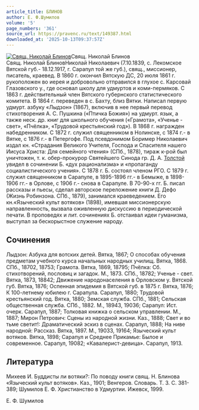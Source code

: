 ```yaml
---
article_title: БЛИНОВ
author: Е. Ф.Шумилов
volume: '5'
page_numbers: '361'
source_url: https://pravenc.ru/text/149387.html
downloaded_at: '2025-10-13T09:37:57Z'
---
```


[![Свящ. Николай Блинов](https://pravenc.ru/data/779/456/1234/1i200.jpg "Кликните для увеличения картинки")](https://pravenc.ru/data/779/456/1234/1i400.jpg)Свящ. Николай Блинов  
Свящ. Николай БлиновНиколай Николаевич (7.10.1839, с. Лекомское Вятской губ.- 18.12.1917, г. Сарапул той же губ.), свящ., миссионер, писатель, краевед. В 1860 г. окончил Вятскую ДС, 20 июля 1861 г. рукоположен во иерея и добровольно отправился в глухое с. Карсовай Глазовского у., где основал школу для удмуртов и коми-пермяков. C 1863 г. действительный член Вятского губернского статистического комитета. В 1864 г. переведен в с. Бахту, близ Вятки. Написал первую удмурт. азбуку «Лыдзон» (1867), включив в нее первый перевод стихотворения А. С. Пушкина («Птичка Божия») на удмурт. язык, а также неск. др. книг для школьного обучения («Грамота», «Ученье - свет», «Пчёлка», «Трудовой крестьянский год»). В 1868 г. награжден набедренником. С 1872 г. служил священником в Нолинске, с 1874 г.- в Вятке, с 1876 г.- в Петергофе. Под псевдонимом Боример Николаевич издал кн. «Страдания Великого Учителя, Господа и Спасителя нашего Иисуса Христа: Для семейного чтения» (СПб., 1878), тираж к-рой был уничтожен, т. к. обер-прокурор Святейшего Синода гр. Д. А. [Толстой](https://pravenc.ru/text/Толстой.html) увидел в сочинении Б. «дух рационализма» и «пропаганду социалистического учения». С 1878 г. Б. состоял членом РГО. С 1879 г. служил священником в Сарапуле, в 1895-1896 гг.- в Бемыже, в 1898-1906 гг.- в Орлове, с 1906 г.- снова в Сарапуле. В 70-90-х гг. Б. писал рассказы и пьесы, сделал авторское переложение книги Д. Дефо (Жизнь Робинзона. СПб., 1879), занимался краеведением. Его кн.«Языческий культ вотяков» (1898), имевшая миссионерскую направленность, вызвала оживленную дискуссию в периодической печати. В проповедях и лит. сочинениях Б. отстаивал идеи гуманизма, выступал за бескорыстное служение народу.

## Сочинения

Лыдзон: Азбука для вотских детей. Вятка, 1867; О способах обучения предметам учебного курса начальных народных училищ. Вятка, 1868. СПб., 18702, 18753; Грамота. Вятка, 1869, 18795; Пчёлка: Сб. стихотворений, пословиц и загадок. М., 1873. СПб., 18782; Ученье - свет. Вятка, 1873, 18842; Движение народонаселения в Орловском у. Вятской губ. Вятка, 1876; Оспенная эпидемия в Вятской губ. в 1875 г. Вятка, 1876; К 100-летнему юбилею г. Сарапула. Сарапул, 1880; Трудовой крестьянский год. Вятка, 1880; Земская служба. СПб., 1881; Сельская общественная служба. СПб., 1882. М., 18943, 19036; Сарапул: Ист. очерк. Сарапул, 1887; Толковая книжка о сельском управлении. М., 1887; Мирон Петрович: Сцены из народной жизни. Каз., 1888; Свет и во тьме светит!: Драматический эскиз в сценах. Сарапул, 1888; На ниве народной: Рассказ. Вятка, 1897. М., 19033, 19164; Языческий культ вотяков. Вятка, 1898; Сарапул и Среднее Прикамье: Былое и современное. Сарапул, 19082; «Кавалерист-девица». Сарапул, 1913.

## Литература

Михеев И. Буддисты ли вотяки?: По поводу книги свящ. Н. Блинова «Языческий культ вотяков». Каз., 1901; Венгеров. Cловарь. Т. 3. С. 381-389; Шумилов Е. Ф. Христианство в Удмуртии. Ижевск, 1999.

Е. Ф.  Шумилов
